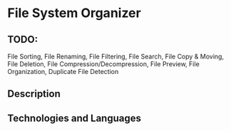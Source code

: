 # File System Organizer

## TODO: 
File Sorting, File Renaming, File Filtering, File Search, File Copy & Moving, File Deletion, File Compression/Decompression, File Preview, File Organization, Duplicate File Detection

## Description

## Technologies and Languages